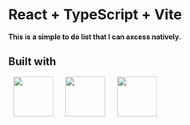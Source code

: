 # React + TypeScript + Vite

**This is a simple to do list that I can axcess natively.**

## Built with
<p>
  <img src="https://cdn.jsdelivr.net/gh/devicons/devicon@latest/icons/javascript/javascript-original.svg" height="80" width="80" hspace="10px" /> 
  <img src="https://cdn.jsdelivr.net/gh/devicons/devicon@latest/icons/react/react-original.svg" height="80" width="80" hspace="10px" />
  <img src="https://cdn.jsdelivr.net/gh/devicons/devicon@latest/icons/typescript/typescript-original.svg" height="80" width="80" hspace="10px" />
         
</p>


